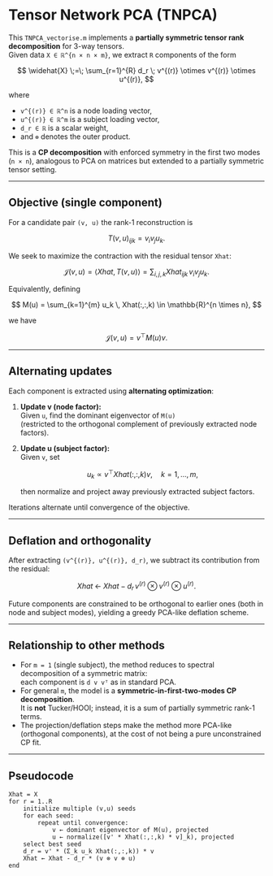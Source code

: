 # Tensor Network PCA (TNPCA)

This `TNPCA_vectorise.m` implements a **partially symmetric tensor rank decomposition** for 3-way tensors.  
Given data `X ∈ ℝ^{n × n × m}`, we extract `R` components of the form

$$
\widehat{X} \;=\; \sum_{r=1}^{R} d_r \; v^{(r)} \otimes v^{(r)} \otimes u^{(r)},
$$

where
- `v^{(r)} ∈ ℝ^n` is a node loading vector,
- `u^{(r)} ∈ ℝ^m` is a subject loading vector,
- `d_r ∈ ℝ` is a scalar weight,
- and `⊗` denotes the outer product.

This is a **CP decomposition** with enforced symmetry in the first two modes (`n × n`), analogous to PCA on matrices but extended to a partially symmetric tensor setting.

---

## Objective (single component)

For a candidate pair `(v, u)` the rank-1 reconstruction is

$$
T(v,u)_{ijk} = v_i v_j u_k.
$$

We seek to maximize the contraction with the residual tensor `Xhat`:

$$
\mathcal{J}(v,u) = \langle Xhat,\, T(v,u)\rangle
= \sum_{i,j,k} Xhat_{ijk}\, v_i v_j u_k.
$$

Equivalently, defining

$$
M(u) = \sum_{k=1}^{m} u_k \, Xhat(:,:,k) \in \mathbb{R}^{n \times n},
$$

we have

$$
\mathcal{J}(v,u) = v^\top M(u) v.
$$

---

## Alternating updates

Each component is extracted using **alternating optimization**:

1. **Update v (node factor):**  
   Given `u`, find the dominant eigenvector of `M(u)`  
   (restricted to the orthogonal complement of previously extracted node factors).

2. **Update u (subject factor):**  
   Given `v`, set

   $$
   u_k \propto v^\top Xhat(:,:,k) v, \quad k=1,\dots,m,
   $$

   then normalize and project away previously extracted subject factors.

Iterations alternate until convergence of the objective.

---

## Deflation and orthogonality

After extracting `(v^{(r)}, u^{(r)}, d_r)`, we subtract its contribution from the residual:

$$
Xhat \; \leftarrow \; Xhat - d_r \, v^{(r)} \otimes v^{(r)} \otimes u^{(r)}.
$$

Future components are constrained to be orthogonal to earlier ones (both in node and subject modes), yielding a greedy PCA-like deflation scheme.

---

## Relationship to other methods

- For `m = 1` (single subject), the method reduces to spectral decomposition of a symmetric matrix:  
  each component is `d v vᵀ` as in standard PCA.
- For general `m`, the model is a **symmetric-in-first-two-modes CP decomposition**.  
  It is **not** Tucker/HOOI; instead, it is a sum of partially symmetric rank-1 terms.
- The projection/deflation steps make the method more PCA-like (orthogonal components), at the cost of not being a pure unconstrained CP fit.

---

## Pseudocode

```text
Xhat = X
for r = 1..R
    initialize multiple (v,u) seeds
    for each seed:
        repeat until convergence:
            v ← dominant eigenvector of M(u), projected
            u ← normalize([v' * Xhat(:,:,k) * v]_k), projected
    select best seed
    d_r = v' * (Σ_k u_k Xhat(:,:,k)) * v
    Xhat ← Xhat - d_r * (v ⊗ v ⊗ u)
end
